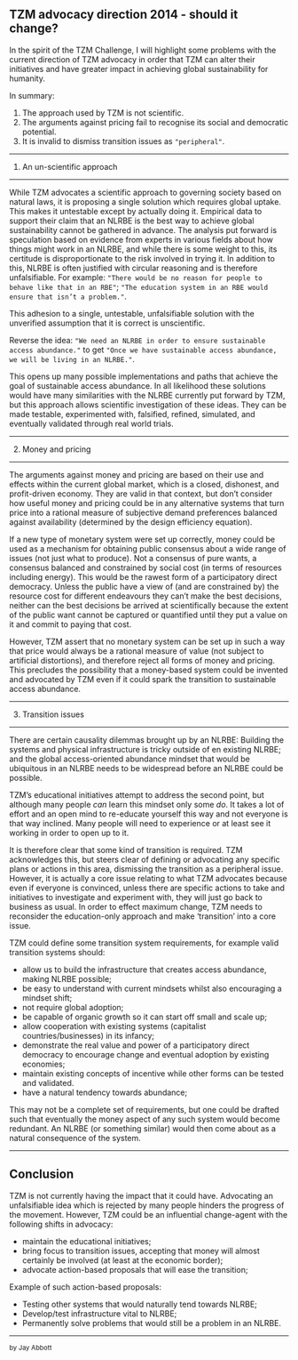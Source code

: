 
TZM advocacy direction 2014 - should it change?
-----------------------------------------------

In the spirit of the TZM Challenge, I will highlight some problems with the
current direction of TZM advocacy in order that TZM can alter their initiatives
and have greater impact in achieving global sustainability for humanity.

In summary:

1. The approach used by TZM is not scientific.
2. The arguments against pricing fail to recognise its social and democratic
potential.
3. It is invalid to dismiss transition issues as `"peripheral"`.

--------------------------------------------------------------------------------



1. An un-scientific approach
----------------------------

While TZM advocates a scientific approach to governing society based on natural
laws, it is proposing a single solution which requires global uptake. This
makes it untestable except by actually doing it. Empirical data to support
their claim that an NLRBE is the best way to achieve global sustainability
cannot be gathered in advance. The analysis put forward is speculation based on
evidence from experts in various fields about how things might work in an
NLRBE, and while there is some weight to this, its certitude is
disproportionate to the risk involved in trying it. In addition to this,
NLRBE is often justified with circular reasoning and is therefore
unfalsifiable. For example:
`"There would be no reason for people to behave like that in an RBE"`;
`"The education system in an RBE would ensure that isn’t a problem."`.

This adhesion to a single, untestable, unfalsifiable solution
with the unverified assumption that it is correct is unscientific.

Reverse the idea:
`"We need an NLRBE in order to ensure sustainable access abundance."` to get
`"Once we have sustainable access abundance, we will be living in an NLRBE."`.

This opens up many possible implementations and paths
that achieve the goal of sustainable access abundance. In all likelihood these
solutions would have many similarities with the NLRBE currently put forward by
TZM, but this approach allows scientific investigation of these ideas. They can
be made testable, experimented with, falsified, refined, simulated, and
eventually validated through real world trials.

--------------------------------------------------------------------------------



2. Money and pricing
--------------------

The arguments against money and pricing are based on their use and effects
within the current global market, which is a closed, dishonest, and
profit-driven economy. They are valid in that context, but don’t consider how
useful money and pricing could be in any alternative systems that turn price
into a rational measure of subjective demand preferences balanced against
availability (determined by the design efficiency equation).

If a new type of monetary system were set up correctly, money could be used as
a mechanism for obtaining public consensus about a wide range of issues (not
just what to produce). Not a consensus of pure wants, a consensus balanced
and constrained by social cost (in terms of resources including energy). This
would be the rawest form of a participatory direct democracy. Unless the public
have a view of (and are constrained by) the resource cost for different
endeavours they can’t make the best decisions, neither can the best decisions
be arrived at scientifically because the extent of the public want cannot be
captured or quantified until they put a value on it and commit to paying that
cost.

However, TZM assert that no monetary system can be set up in such a way that
price would always be a rational measure of value (not subject to artificial
distortions), and therefore reject all forms of money and pricing. This
precludes the possibility that a money-based system could be invented and
advocated by TZM even if it could spark the transition to sustainable access
abundance.

--------------------------------------------------------------------------------



3. Transition issues
--------------------

There are certain causality dilemmas brought up by an NLRBE: Building the
systems and physical infrastructure is tricky outside of en existing NLRBE;
and the global access-oriented abundance mindset that would be ubiquitous in
an NLRBE needs to be widespread before an NLRBE could be possible.

TZM’s educational initiatives attempt to address the second point, but
although many people *can* learn this mindset only some *do*. It takes a lot of
effort and an open mind to re-educate yourself this way and not everyone is
that way inclined. Many people will need to experience or at least see it
working in order to open up to it.

It is therefore clear that some kind of transition is required. TZM
acknowledges this, but steers clear of defining or advocating any specific
plans or actions in this area, dismissing the transition as a peripheral issue.
However, it is actually a core issue relating to what TZM advocates because
even if everyone is convinced, unless there are specific actions to take and
initiatives to investigate and experiment with, they will just go back to
business as usual. In order to effect maximum change, TZM needs to reconsider
the education-only approach and make ‘transition’ into a core issue.

TZM could define some transition system requirements, for example valid
transition systems should:

* allow us to build the infrastructure that creates access abundance, making
  NLRBE possible;
* be easy to understand with current mindsets whilst also encouraging a mindset
  shift;
* not require global adoption;
* be capable of organic growth so it can start off small and scale up;
* allow cooperation with existing systems (capitalist countries/businesses) in
  its infancy;
* demonstrate the real value and power of a participatory direct democracy to
  encourage change and eventual adoption by existing economies;
* maintain existing concepts of incentive while other forms can be tested and
  validated.
* have a natural tendency towards abundance;

This may not be a complete set of requirements, but one could be drafted such
that eventually the money aspect of any such system would become redundant.
An NLRBE (or something similar) would then come about as a natural consequence
of the system.

--------------------------------------------------------------------------------



Conclusion
----------

TZM is not currently having the impact that it could have. Advocating an
unfalsifiable idea which is rejected by many people hinders the progress of the
movement. However, TZM could be an influential change-agent with the following
shifts in advocacy:

* maintain the educational initiatives;
* bring focus to transition issues, accepting that money will almost certainly
  be involved (at least at the economic border);
* advocate action-based proposals that will ease the transition;

Example of such action-based proposals:

* Testing other systems that would naturally tend towards NLRBE;
* Develop/test infrastructure vital to NLRBE;
* Permanently solve problems that would still be a problem in an NLRBE.

--------------------------------------------------------------------------------
<small>by Jay Abbott</small>
